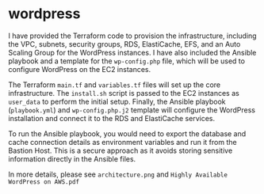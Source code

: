 # wordpress
I have provided the Terraform code to provision the infrastructure, including the VPC, subnets, security groups, RDS, ElastiCache, EFS, and an Auto Scaling Group for the WordPress instances. I have also included the Ansible playbook and a template for the `wp-config.php` file, which will be used to configure WordPress on the EC2 instances.

The Terraform `main.tf` and `variables.tf` files will set up the core infrastructure. The `install.sh` script is passed to the EC2 instances as `user_data` to perform the initial setup. Finally, the Ansible playbook (`playbook.yml`) and `wp-config.php.j2` template will configure the WordPress installation and connect it to the RDS and ElastiCache services.

To run the Ansible playbook, you would need to export the database and cache connection details as environment variables and run it from the Bastion Host. This is a secure approach as it avoids storing sensitive information directly in the Ansible files.

In more details, please see `architecture.png` and `Highly Available WordPress on AWS.pdf`
